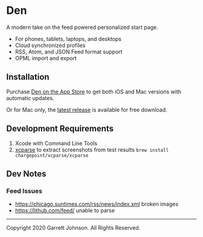 # Den

A modern take on the feed powered personalized start page.

- For phones, tablets, laptops, and desktops
- Cloud synchronized profiles
- RSS, Atom, and JSON Feed format support
- OPML import and export

## Installation

Purchase [Den on the App Store](https://apps.apple.com/us/app/den-for-rss/id1528917651) to get both iOS and Mac versions with automatic updates.

Or for Mac only, the [latest release](https://github.com/garrettrayj/den/releases/latest) is available for free download.

## Development Requirements

1. Xcode with Command Line Tools
2. [xcparse](https://github.com/ChargePoint/xcparse) to extract screenshots from test results `brew install chargepoint/xcparse/xcparse`

## Dev Notes

### Feed Issues

- https://chicago.suntimes.com/rss/news/index.xml broken images
- https://lithub.com/feed/ unable to parse

---

Copyright 2020 Garrett Johnson. All Rights Reserved.
